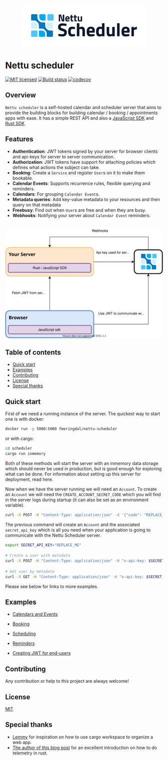 <div align="center">
<img width="400" src="docs/logo.png" alt="logo">
</div>

# Nettu scheduler
[![MIT licensed](https://img.shields.io/badge/License-MIT-blue.svg)](LICENSE)
[![Build status](https://github.com/fmeringdal/nettu-scheduler/actions/workflows/main.yml/badge.svg)](https://github.com/fmeringdal/nettu-scheduler/actions/workflows/main.yml/badge.svg)
[![codecov](https://codecov.io/gh/fmeringdal/nettu-scheduler/branch/master/graph/badge.svg?token=l5z2mzzdHu)](https://codecov.io/gh/fmeringdal/nettu-scheduler)

## Overview

`Nettu scheduler` is a self-hosted calendar and scheduler server that aims to provide the building blocks for building calendar / booking / appointments apps with ease. It has a simple REST API and also a [JavaScript SDK](https://www.npmjs.com/package/@nettu/sdk-scheduler) and [Rust SDK](https://crates.io/crates/nettu_scheduler_sdk). 

## Features
- **Authentication**: JWT tokens signed by your server for browser clients and api-keys for server to server communication. 
- **Authorization**: JWT tokens have support for attaching policies which defines what actions the subject can take.
- **Booking**: Create a `Service` and register `User`s on it to make them bookable.
- **Calendar Events**: Supports recurrence rules, flexible querying and reminders.
- **Calendars**: For grouping `Calendar Event`s.
- **Metadata queries**: Add key-value metadata to your resources and then query on that metadata 
- **Freebusy**: Find out when `User`s are free and when they are busy.
- **Webhooks**: Notifying your server about `Calendar Event` reminders.

<br/>

<div align="center">
<img src="docs/flow.svg" alt="Application flow">
</div>


## Table of contents

  * [Quick start](#quick-start)
  * [Examples](#examples)
  * [Contributing](#contributing)
  * [License](#license)
  * [Special thanks](#special-thanks)


## Quick start

First of we need a running instance of the server. The quickest way to start one
is with docker:
```bash
docker run -p 5000:5000 fmeringdal/nettu-scheduler
```
or with cargo:
```bash
cd scheduler
cargo run inmemory
```
Both of these methods will start the server with an inmemory data storage which should never
be used in production, but is good enough for exploring what can be done.
For information about setting up this server for deployment, read here.

Now when we have the server running we will need an `Account`. To create an `Account`
we will need the `CREATE_ACCOUNT_SECRET_CODE` which you will find in the server logs
during startup (it can also be set as an environment variable).
```bash
curl -X POST -H "Content-Type: application/json" -d '{"code": "REPLACE_ME"}' http://localhost:5000/accounts
```
The previous command will create an `Account` and the associated `secret_api_key` which is all you need when
your application is going to communicate with the Nettu Scheduler server.

```bash
export SECRET_API_KEY="REPLACE_ME"

# Create a user with metadata
curl -X POST -H "Content-Type: application/json" -H "x-api-key: $SECRET_API_KEY" -d '{"metadata": { "groupId": "123" }}' http://localhost:5000/users

# Get user by metadata
curl -X GET -H "Content-Type: application/json" -H "x-api-key: $SECRET_API_KEY" -d '{"metadata": { "groupId": "123" }}' http://localhost:5000/users/meta
```

Please see below for links to more examples.


## Examples

* [Calendars and Events](#example-1-for-every-7-photos-display-an-ad)

* [Booking](#example-2-for-every-4-paragraphs-of-text-include-2-images)

* [Scheduling](#example-3-in-a-group-of-8-related-links-reserve-positions-5-and-6-for-sponsored-links)

* [Reminders](#example-4-display-a-list-of-songs-including-the-most-successful-songs-for-every-10-songs)

* [Creating JWT for end-users](#example-4-display-a-list-of-songs-including-the-most-successful-songs-for-every-10-songs)


## Contributing

Any contribution or help to this project are always welcome!

## License

[MIT](LICENSE) 

## Special thanks

* [Lemmy](https://github.com/LemmyNet/lemmy) for inspiration on how to use cargo workspace to organize a web app. 
* [The author of this blog post](https://www.lpalmieri.com/posts/2020-09-27-zero-to-production-4-are-we-observable-yet/) for an excellent introduction on how to do telemetry in rust. 